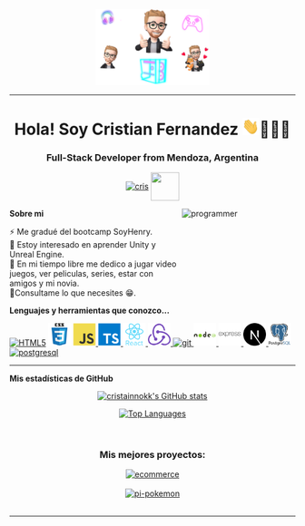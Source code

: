 <p align="center"> 
  <img width="40%" src= "https://raw.githubusercontent.com/cristiannokk/cristiannokk/main/Sin%20título-5.png" />
</p>
<hr>
<h1 align="center"> Hola! Soy Cristian Fernandez <img src="https://raw.githubusercontent.com/ABSphreak/ABSphreak/master/gifs/Hi.gif" width="30px" height="30px">👨🏼‍💻</h1>
<h3 align="center">Full-Stack Developer from Mendoza, Argentina</h3>

<p align="center">
 <a href="https://www.linkedin.com/in/cristianfernandez99" target="blank"><img align="center" src="https://cdn-icons-png.flaticon.com/512/1384/1384072.png" alt="cris" height="45px" width="45px" /></a>
   <a href = "mailto: cristiannokk@gmail.com"><img align="center" src="https://cdn-icons-png.flaticon.com/512/3781/3781615.png" height="50px" width="50px" /></a>
</p>
</p>

<img align="right" width="200px" height="200px" alt="programmer" src="https://media1.giphy.com/labs/images/api.gif" />

**Sobre mi**
  
  ⚡ Me gradué del bootcamp SoyHenry.<br>
  🧠 Estoy interesado en aprender Unity y Unreal Engine.<br>
  🤖 En mi tiempo libre me dedico a jugar video juegos, ver peliculas, series, estar con amigos y mi novia.<br>
  💬Consultame lo que necesites 😁.<br>

**Lenguajes y herramientas que conozco...**
  <p align="left">
  
<a href="https://developer.mozilla.org/en-US/docs/Glossary/HTML5" target="_blank" rel="noreferrer"><img src="https://raw.githubusercontent.com/danielcranney/readme-generator/main/public/icons/skills/html5-colored.svg" width="36" height="36" alt="HTML5" /></a><label></label>
<a href="https://www.w3schools.com/css/" target="_blank"> <img src="https://raw.githubusercontent.com/devicons/devicon/master/icons/css3/css3-original-wordmark.svg" alt="css3" width="40" height="40"/></a>
<a href="https://developer.mozilla.org/en-US/docs/Web/JavaScript" target="_blank"> <img src="https://raw.githubusercontent.com/devicons/devicon/master/icons/javascript/javascript-original.svg" alt="javascript" width="40" height="40"/> </a>
<a href="https://www.typescriptlang.org/" target="_blank"> <img src="https://raw.githubusercontent.com/devicons/devicon/master/icons/typescript/typescript-original.svg" alt="typescript" width="40" height="40"/> </a>
<a href="https://reactjs.org/" target="_blank"> <img src="https://raw.githubusercontent.com/devicons/devicon/master/icons/react/react-original-wordmark.svg" alt="react" width="40" height="40"/> </a>
<a href="https://redux.js.org" target="_blank"> <img src="https://raw.githubusercontent.com/devicons/devicon/master/icons/redux/redux-original.svg" alt="redux" width="40" height="40"/> </a> 
<a href="https://git-scm.com/" target="_blank"> <img src="https://www.vectorlogo.zone/logos/git-scm/git-scm-icon.svg" alt="git" width="40" height="40"/> </a>
<a href="https://nodejs.org" target="_blank"> <img src="https://raw.githubusercontent.com/devicons/devicon/master/icons/nodejs/nodejs-original-wordmark.svg" alt="nodejs" width="40" height="40"/> </a> 
<a href="https://expressjs.com" target="_blank"> <img src="https://raw.githubusercontent.com/devicons/devicon/master/icons/express/express-original-wordmark.svg" alt="express" width="40" height="40"/> </a>
<a href="https://nextjs.org" target="_blank"> <img src="https://raw.githubusercontent.com/devicons/devicon/master/icons/nextjs/nextjs-original.svg" alt="nestjs" width="40" height="40"/>  </a> 
<a href="https://www.postgresql.org" target="_blank"> <img src="https://raw.githubusercontent.com/devicons/devicon/master/icons/postgresql/postgresql-original-wordmark.svg" alt="postgresql" width="40" height="40"/> </a>
<a href="https://sequelize.org/" target="_blank"> <img src="https://seeklogo.com/images/S/sequelize-logo-9A5075DB9F-seeklogo.com.png" alt="postgresql" width="40" height="40"/> </a>
</p>
 <hr>
 
 <b> Mis estadísticas de GitHub </b>
 <p width="70%" align="center">
 <a href="https://github.com/cristiannokk"><img src="https://github-readme-stats.vercel.app/api?username=cristiannokk&show_icons=true&hide=stars,issues,contribs&count_private=true&theme=nightowl" alt="cristainnokk's GitHub stats" /></a>
</p>
<p width="70%" align="center" > 
<a href="https://github.com/cristiannokk" align="left"><img src="https://github-readme-stats.vercel.app/api/top-langs/?username=cristiannokk&layout=compact&langs_count=10&theme=nightowl&custom_title=Top%20%Languages" alt="Top Languages" /></a>
</p>
<br/>

<h3 align='center'> Mis mejores proyectos:</h3>

<p>
<div align='center'>
<a href="https://github.com/cristiannokk/PF-04-Ecommerce"><img width="296" height="190" src="https://github-readme-stats.vercel.app/api/pin/?username=Matiaspp96&repo=PF-04-Ecommerce&theme=nightowl" alt="ecommerce"></a>
</div>
<br />
<div align='center'>
<a href="https://github.com/cristiannokk/Pt04-PI-Pokemon"><img width="296" height="190" src="https://github-readme-stats.vercel.app/api/pin/?username=cristiannokk&repo=Pt04-PI-Pokemon&theme=nightowl" alt="pi-pokemon"></a>
</div>
<br />
<hr>
</p>
